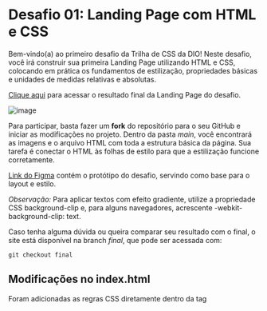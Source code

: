 # Desafio 01: Landing Page com HTML e CSS

Bem-vindo(a) ao primeiro desafio da Trilha de CSS da DIO! Neste desafio, você irá construir sua primeira Landing Page utilizando HTML e CSS, colocando em prática os fundamentos de estilização, propriedades básicas e unidades de medidas relativas e absolutas.

[Clique aqui](https://micheleambrosio.github.io/dio-trilha-css-desafio-01/) para acessar o resultado final da Landing Page do desafio.

![image](https://user-images.githubusercontent.com/55519539/183538055-6cce606c-7d1d-4d15-a4be-ffeb5b37c956.png)

Para participar, basta fazer um **fork** do repositório para o seu GitHub e iniciar as modificações no projeto. Dentro da pasta *main*, você encontrará as imagens e o arquivo HTML com toda a estrutura básica da página. Sua tarefa é conectar o HTML às folhas de estilo para que a estilização funcione corretamente.

[Link do Figma](https://www.figma.com/file/3PiokoJj9IhGDnNiWAJbz7/DIO---Desafio-01?node-id=2%3A6) contém o protótipo do desafio, servindo como base para o layout e estilo.

*Observação:* Para aplicar textos com efeito gradiente, utilize a propriedade CSS background-clip e, para alguns navegadores, acrescente -webkit-background-clip: text.

Caso tenha alguma dúvida ou queira comparar seu resultado com o final, o site está disponível na branch *final*, que pode ser acessada com:
```
git checkout final
```

## Modificações no index.html

Foram adicionadas as regras CSS diretamente dentro da tag <style> do arquivo HTML, proporcionando a estilização completa da página. As principais alterações implementadas foram:

- Estilos globais aplicados ao body, definindo fonte, margens, padding, line-height e background.
- Personalização do header (classe banner), com fundo claro, padding, alinhamento central e estilo diferenciado para título, parágrafo e botão.
- Criação de uma seção de conteúdo (main) estruturada para listar os módulos do curso, aplicando flexbox na lista de módulos e estilizando cada item individualmente.
- Definição de uma seção de destaque (#transform-world) com fundo colorido, texto centralizado e tamanho de fonte aumentado.
- Estilização da seção de desafios profissionais (#professional-challenges), incluindo regras para cabeçalho, ajustes em imagens (tamanho e responsividade) e formatação dos parágrafos.
- Formatação do footer com fundo escuro, texto claro, e links com destaque e imagem da marca devidamente configurada.

Essas modificações garantem uma boa responsividade e uma aparência consistente em toda a página.
